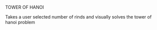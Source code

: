 TOWER OF HANOI

Takes a user selected number of rinds and visually solves the tower of hanoi problem